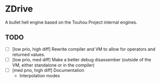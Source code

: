# ZDrive

A bullet hell engine based on the Touhou Project internal engines.

## TODO

- [ ] [low prio, high diff] Rewrite compiler and VM to allow for operators and returned values.
- [ ] [low prio, med diff] Make a better debug disassember (outside of the VM, either standalone or in the compiler)
- [ ] [med prio, high diff] Documentation
  - Interpolation modes
